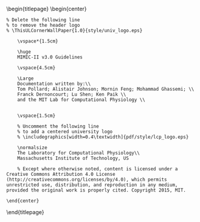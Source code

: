 <!-- 
This is the Latex-heavy title page. 
People outside UCL may want to remove the header logo 
and add the centred logo
-->

\begin{titlepage}
    \begin{center}

    % Delete the following line
    % to remove the header logo
    % \ThisULCornerWallPaper{1.0}{style/univ_logo.eps}
        
        \vspace*{1.5cm}
        
        \huge
        MIMIC-II v3.0 Guidelines
        
        \vspace{4.5cm}

        \Large
        Documentation written by:\\
        Tom Pollard; Alistair Johnson; Mornin Feng; Mohammad Ghassemi; \\
        Franck Dernoncourt; Lu Shen; Ken Paik \\
        and the MIT Lab for Computational Physiology \\
        

        \vspace{1.5cm}

        % Uncomment the following line
        % to add a centered university logo
        % \includegraphics[width=0.4\textwidth]{pdf/style/lcp_logo.eps}
        
        \normalsize
        The Laboratory for Computational Physiology\\
        Massachusetts Institute of Technology, US

        % Except where otherwise noted, content is licensed under a Creative Commons Attribution 4.0 License (http://creativecommons.org/licenses/by/4.0), which permits unrestricted use, distribution, and reproduction in any medium, provided the original work is properly cited. Copyright 2015, MIT.

    \end{center}
\end{titlepage}
